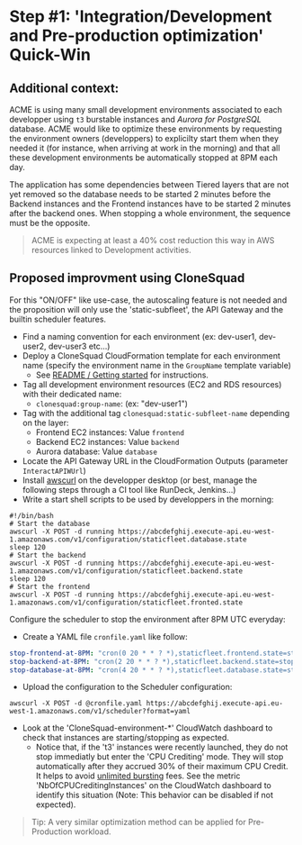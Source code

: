 # Step #1: 'Integration/Development and Pre-production optimization' Quick-Win 

## Additional context:

ACME is using many small development environments associated to each developper using `t3` burstable instances and *Aurora for PostgreSQL* database.
ACME would like to optimize these environments by requesting the environment owners (developpers) to explicilty start them when they needed it
(for instance, when arriving at work in the morning) and that all these development environments be automatically stopped at 8PM each day. 

The application has some dependencies between Tiered layers that are not yet removed so the database needs to be started 2 minutes before the Backend instances and the Frontend instances have to be started 2 minutes after the backend ones.
When stopping a whole environment, the sequence must be the opposite.

> ACME is expecting at least a 40% cost reduction this way in AWS resources linked to Development activities.

## Proposed improvment using CloneSquad

For this "ON/OFF" like use-case, the autoscaling feature is not needed and the proposition will only use the 'static-subfleet', the API Gateway and the builtin scheduler features.

* Find a naming convention for each environment (ex: dev-user1, dev-user2, dev-user3 etc...)
* Deploy a CloneSquad CloudFormation template for each environment name (specify the environment name in the `GroupName` template variable)
	- See [README / Getting started](../../README.md#installing--getting-started) for instructions.
* Tag all development environment resources (EC2 and RDS resources) with their dedicated name:
	- `clonesquad:group-name`: <GroupName> (ex: "dev-user1")
* Tag with the additional tag `clonesquad:static-subfleet-name` depending on the layer:
	- Frontend EC2 instances: Value `frontend`
	- Backend EC2 instances: Value `backend`
	- Aurora database: Value `database`
* Locate the API Gateway URL in the CloudFormation Outputs (parameter `InteractAPIWUrl`)
* Install [awscurl](https://github.com/okigan/awscurl) on the developper desktop (or best, manage the following steps through a CI tool like RunDeck, Jenkins...)
* Write a start shell scripts to be used by developpers in the morning:

```shell
#!/bin/bash
# Start the database
awscurl -X POST -d running https://abcdefghij.execute-api.eu-west-1.amazonaws.com/v1/configuration/staticfleet.database.state
sleep 120
# Start the backend
awscurl -X POST -d running https://abcdefghij.execute-api.eu-west-1.amazonaws.com/v1/configuration/staticfleet.backend.state
sleep 120
# Start the frontend
awscurl -X POST -d running https://abcdefghij.execute-api.eu-west-1.amazonaws.com/v1/configuration/staticfleet.fronted.state
```

Configure the scheduler to stop the environment after 8PM UTC everyday:
* Create a YAML file `cronfile.yaml` like follow:
```yaml
stop-frontend-at-8PM: "cron(0 20 * * ? *),staticfleet.frontend.state=stopped"
stop-backend-at-8PM: "cron(2 20 * * ? *),staticfleet.backend.state=stopped"
stop-database-at-8PM: "cron(4 20 * * ? *),staticfleet.database.state=stopped"
```

* Upload the configuration to the Scheduler configuration:

```shell
awscurl -X POST -d @cronfile.yaml https://abcdefghij.execute-api.eu-west-1.amazonaws.com/v1/scheduler?format=yaml
```

* Look at the 'CloneSquad-environment-*' CloudWatch dashboard to check that instances are starting/stopping as expected.
	- Notice that, if the 't3' instances were recently launched, they do not stop immediatly but enter the 'CPU Crediting' mode. They will stop automatically after they accrued 30% of their maximum CPU Credit. It helps to avoid [unlimited bursting](../COST_OPTIMIZATION.md#clonesquad-cpu-crediting) fees. See the metric 'NbOfCPUCreditingInstances' on the CloudWatch dashboard to identify this situation (Note: This behavior can be disabled if not expected).

> Tip: A very similar optimization method can be applied for Pre-Production workload.


